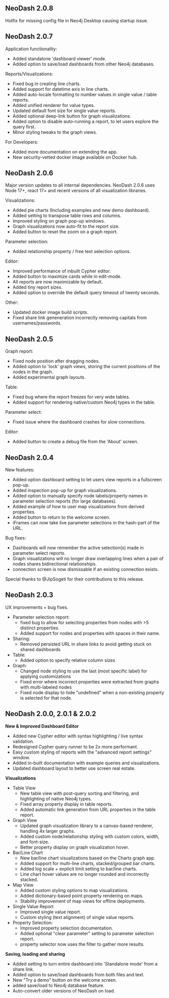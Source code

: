 ## NeoDash 2.0.8
Hotfix for missing config file in Neo4j Desktop causing startup issue.

## NeoDash 2.0.7
Application functionality:
- Added standalone 'dashboard viewer' mode.
- Added option to save/load dashboards from other Neo4j databases.

Reports/Visualizations:
- Fixed bug in creating line charts.
- Added support for datetime axis in line charts.
- Added auto-locale formatting to number values in single value / table reports.
- Added unified renderer for value types.
- Updated default font size for single value reports.
- Added optional deep-link button for graph visualizations.
- Added option to disable auto-running a report, to let users explore the query first.
- Minor styling tweaks to the graph views.

For Developers:
- Added more documentation on extending the app.
- New security-vetted docker image available on Docker hub.


## NeoDash 2.0.6
Major version updates to all internal dependencies. 
NeoDash 2.0.6 uses Node 17+, react 17+ and recent versions of all visualization libraries.

Visualizations:
- Added pie charts (Including examples and new demo dashboard).
- Added setting to transpose table rows and columns.
- Improved styling on graph pop-up windows.
- Graph visualizations now auto-fit to the report size.
- Added button to reset the zoom on a graph report.

Parameter selection:
- Added relationship property / free text selection options.

Editor:
- Improved performance of inbuilt Cypher editor.
- Added button to maximize cards while in edit-mode.
- All reports are now maximizable by default.
- Added tiny report sizes.
- Added option to override the default query timeout of twenty seconds.

Other:
- Updated docker image build scripts.
- Fixed share link geneneration incorrectly removing capitals from usernames/passwords.

## NeoDash 2.0.5
Graph report:
- Fixed node position after dragging nodes.
- Added option to 'lock' graph views, storing the current positions of the nodes in the graph.
- Added experimental graph layouts.

Table:
- Fixed bug where the report freezes for very wide tables.
- Added support for rendering native/custom Neo4j types in the table.

Parameter select:
- Fixed issue where the dashboard crashes for slow connections.

Editor:
- Added button to create a debug file from the 'About' screen.


## NeoDash 2.0.4
New features:
- Added option dashboard setting to let users view reports in a fullscreen pop-up.
- Added inspection pop-up for graph visualizations.
- Added option to manually specify node labels/property names in parameter selection reports (for large databases).
- Added example of how to user map visualizations from derived properties.
- Added button to return to the welcome screen.
- iFrames can now take live parameter selections in the hash-part of the URL.

Bug fixes:
- Dashboards will now remember the active selection(s) made in parameter select reports.
- Graph visualizations will no longer draw overlapping lines when a pair of nodes shares bidirectional relationships.
- connection screen is now dismissable if an existing connection exists.
    
Special thanks to @JipSogeti for their contributions to this release.

## NeoDash 2.0.3
UX improvements + bug fixes.
- Parameter selection report:
    - fixed bug to allow for selecting properties from nodes with >5 distinct properties.
    - Added support for nodes and properties with spaces in their name.
- Sharing:
    - Removed persisted URL in share links to avoid getting stuck on shared dashboards
- Table:
    - Added option to specify relative column sizes
- Graph:
    - Changed node styling to use the last (most specific label) for applying customizations
    - Fixed error where incorrect properties were extracted from graphs with multi-labeled nodes
    - Fixed node display to hide "undefined" when a non-existing property is selected for that node.
    
## NeoDash 2.0.0, 2.0.1 & 2.0.2

**New & Improved Dashboard Editor**
- Added new Cypher editor with syntax highlighting / live syntax validation.
- Redesigned Cypher query runner to be 2x more performant.
- Easy custom styling of reports with the "advanced report settings" window.
- Added in-built documentation with example queries and visualizations.
- Updated dashboard layout to better use screen real estate.

**Visualizations**
- Table View
    - New table view with post-query sorting and filtering, and highlighting of native Neo4j types.
    - Fixed array property display in table reports.
    - Added automatic link generation from URL properties in the table report.
- Graph View
    - Updated graph visualization library to a canvas-based renderer, handling 4x larger graphs.
    - Added custom node/relationship styling with custom colors, width, and font-size.
    - Better property display on graph visualization hover.
- Bar/Line Chart
    - New bar/line chart visualizations based on the Charts graph app.
    - Added support for multi-line charts, stacked/grouped bar charts.
    - Added log scale + explicit limit setting to bar/line charts.
    - Line chart hover values are no longer rounded and incorrectly stacked.
- Map View
    - Added custom styling options to map visualizations.
    - Added dictionary-based point property rendering on maps.
    - Stability improvement of map views for offline deployments.
- Single Value Report
    - Improved single value report.
    - Custom styling (text alignment) of single value reports.
- Property Selection:
    - Improved property selection documentation.
    - Added optional "clear parameter" setting to parameter selection report.
    - property selector now uses the filter to gather more results.

**Saving, loading and sharing**
- Added setting to turn entire dashboard into 'Standalone mode' from a share link.
- Added option to save/load dashboards from both files and text.
- New "Try a demo" button on the welcome screen.
- added save/load to Neo4j database feature.
- Auto-convert older versions of NeoDash on load.




